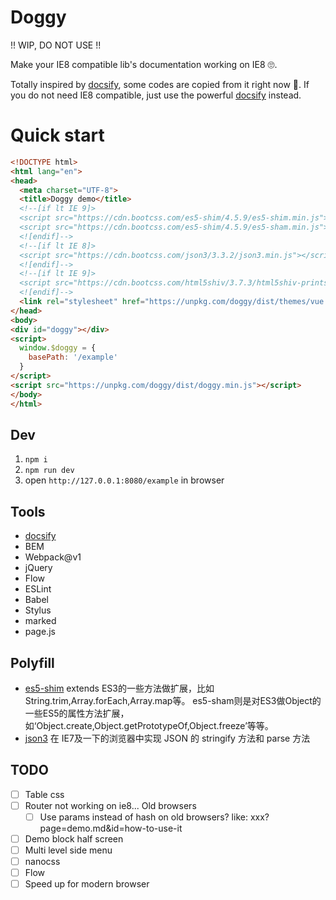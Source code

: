 # Doggy

!! WIP, DO NOT USE !!

Make your IE8 compatible lib's documentation working on IE8 🙄.

Totally inspired by [docsify](https://github.com/QingWei-Li/docsify), some codes are copied from it right now 🤒. If you do not need IE8 compatible, just use the powerful [docsify](https://github.com/QingWei-Li/docsify) instead.

# Quick start

```html
<!DOCTYPE html>
<html lang="en">
<head>
  <meta charset="UTF-8">
  <title>Doggy demo</title>
  <!--[if lt IE 9]>
  <script src="https://cdn.bootcss.com/es5-shim/4.5.9/es5-shim.min.js"></script>
  <script src="https://cdn.bootcss.com/es5-shim/4.5.9/es5-sham.min.js"></script>
  <![endif]-->
  <!--[if lt IE 8]>
  <script src="https://cdn.bootcss.com/json3/3.3.2/json3.min.js"></script>
  <![endif]-->
  <!--[if lt IE 9]>
  <script src="https://cdn.bootcss.com/html5shiv/3.7.3/html5shiv-printshiv.min.js"></script>
  <![endif]-->
  <link rel="stylesheet" href="https://unpkg.com/doggy/dist/themes/vue.min.css">
</head>
<body>
<div id="doggy"></div>
<script>
  window.$doggy = {
    basePath: '/example'
  }
</script>
<script src="https://unpkg.com/doggy/dist/doggy.min.js"></script>
</body>
</html>

```

## Dev

1. `npm i`
2. `npm run dev`
3. open `http://127.0.0.1:8080/example` in browser


## Tools

* [docsify](https://github.com/QingWei-Li/docsify)
* BEM
* Webpack@v1
* jQuery
* Flow
* ESLint
* Babel
* Stylus
* marked
* page.js
  
## Polyfill

* [es5-shim](https://github.com/es-shims/es5-shim) extends ES3的一些方法做扩展，比如String.trim,Array.forEach,Array.map等。
es5-sham则是对ES3做Object的一些ES5的属性方法扩展，如‘Object.create,Object.getPrototypeOf,Object.freeze’等等。
* [json3](https://github.com/bestiejs/json3) 在 IE7及一下的浏览器中实现 JSON 的 stringify 方法和 parse 方法

## TODO

* [ ] Table css
* [ ] Router not working on ie8... Old browsers
  * [ ] Use params instead of hash on old browsers? like: xxx?page=demo.md&id=how-to-use-it

* [ ] Demo block half screen
* [ ] Multi level side menu
* [ ] nanocss
* [ ] Flow
* [ ] Speed up for modern browser
